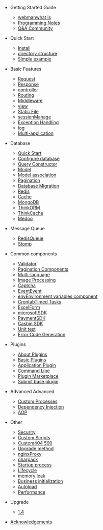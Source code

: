 - Getting Started Guide

  - [webmanwhat is](README.md)
  - [Programming Notes](attention.md)
  - [Q&A Community](help.md)

- Quick Start

  - [Install](install.md)
  - [directory structure](directory.md)
  - [Simple example](tutorial.md)

- Basic Features

  - [Request](request.md)
  - [Response](response.md)
  - [controller](controller.md)
  - [Routing](route.md)
  - [Middleware](middleware.md)
  - [view](view.md)
  - [Static File](static.md)
  - [sessionManage](session.md)
  - [Exception Handling](exception.md)
  - [log](log.md)
  - [Multi-application](multiapp.md)

- Database

  - [Quick Start](db/tutorial.md)
  - [Configure database](db/config.md)
  - [Query Constructor](db/queries.md)
  - [Model](db/model.md)
  - [Model association](db/relationships.md)
  - [Pagination](db/paginator.md)
  - [Database Migration](db/migration.md)
  - [Redis](db/redis.md)
  - [Cache](db/cache.md)
  - [MongoDB](db/mongo.md)
  - [ThinkORM](db/thinkorm.md)
  - [ThinkCache](db/thinkcache.md)
  - [Medoo](db/medoo.md)

- Message Queue
  - [RedisQueue](queue/redis.md)
  - [Stomp](queue/stomp.md)

- Common components
  - [Validator](components/validation.md)
  - [Pagination Components](components/paginator.md)
  - [Multi-language](components/translation.md)
  - [Image Processing](components/image.md)
  - [Captcha](components/captcha.md)
  - [EventEvent](components/event.md)
  - [envEnvironment variables component](components/env.md)
  - [CrontabTimed Tasks](components/crontab.md)
  - [ExcelForm](components/excel.md)
  - [microsoftSDK](components/wechat.md)
  - [PaymentSDK](components/payment.md)
  - [Casbin SDK](components/casbin.md)
  - [Unit test](components/unitest.md)
  - [Error Code Generation](components/generate_error_code.md)
- Plugins
  - [About Plugins](plugin.md)
  - [Basic Plugins](plugin/base.md)
  - [Application Plugin](plugin/app.md)
  - [Command Line](plugin/console.md)
  - [Plugin Marketplace](plugin/market.md)
  - [Submit base plugin](plugin/create.md)
- Advanced Advanced
  - [Custom Processes](process.md)
  - [Dependency Injection](di.md)
  - [AOP](aop.md)

- Other
  - [Security](others/security.md)
  - [Custom Scripts](others/scripts.md)
  - [Custom404 500](others/custom-error-page.md)
  - [Upgrade method](others/upgrade.md)
  - [nginxProxy](others/nginx-proxy.md)
  - [pharpack](others/phar.md)
  - [Startup process](others/process.md)
  - [Lifecycle](others/lifecycle.md)
  - [memory leak](others/memory-leak.md)
  - [Business initialization](others/bootstrap.md)
  - [Autoload](others/autoload.md)
  - [Performance](others/performance.md)

- Upgrade
  - [1.4](upgrade/1-4.md)
- [Acknowledgements](thanks.md)




